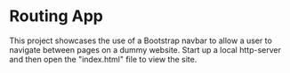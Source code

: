 # Routing App
This project showcases the use of a Bootstrap navbar to allow a user to navigate between pages on a dummy website. Start up a local http-server and then open the "index.html" file to view the site. 
